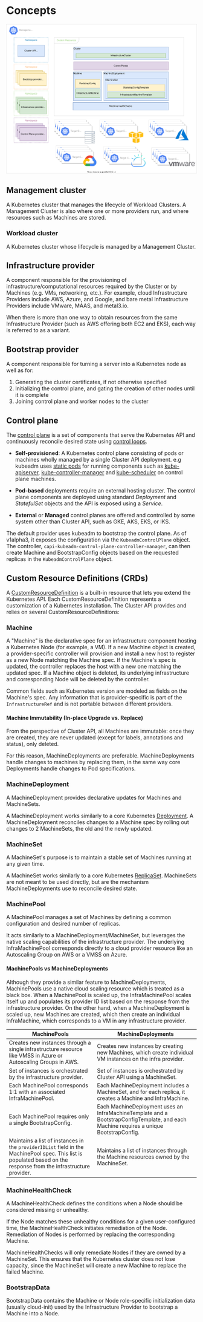 # Concepts

![](../images/management-cluster.svg)

## Management cluster

A Kubernetes cluster that manages the lifecycle of Workload Clusters. A Management Cluster is also where one or more providers run, and where resources such as Machines are stored.

### Workload cluster

A Kubernetes cluster whose lifecycle is managed by a Management Cluster.

## Infrastructure provider

A component responsible for the provisioning of infrastructure/computational resources required by the Cluster or by Machines (e.g. VMs, networking, etc.). 
For example, cloud Infrastructure Providers include AWS, Azure, and Google, and bare metal Infrastructure Providers include VMware, MAAS, and metal3.io.

When there is more than one way to obtain resources from the same Infrastructure Provider (such as AWS offering both EC2 and EKS), each way is referred to as a variant.

## Bootstrap provider

A component responsible for turning a server into a Kubernetes node as well as for:

1. Generating the cluster certificates, if not otherwise specified
2. Initializing the control plane, and gating the creation of other nodes until it is complete
3. Joining control plane and worker nodes to the cluster

## Control plane

The [control plane](https://kubernetes.io/docs/concepts/overview/components/) is a set of components that serve the Kubernetes API and continuously reconcile desired state using [control loops](https://kubernetes.io/docs/concepts/architecture/controller/).

* __Self-provisioned__: A Kubernetes control plane consisting of pods or machines wholly managed by a single Cluster API deployment.
  e.g kubeadm uses [static pods](https://kubernetes.io/docs/tasks/configure-pod-container/static-pod/) for running components such as [kube-apiserver](https://kubernetes.io/docs/reference/command-line-tools-reference/kube-apiserver/), [kube-controller-manager](https://kubernetes.io/docs/reference/command-line-tools-reference/kube-controller-manager/) and [kube-scheduler](https://kubernetes.io/docs/reference/command-line-tools-reference/kube-scheduler/)
  on control plane machines.

* __Pod-based__ deployments require an external hosting cluster. The control plane components are deployed using standard *Deployment* and *StatefulSet* objects and the API is exposed using a *Service*.

* __External__  or __Managed__ control planes are offered and controlled by some system other than Cluster API, such as GKE, AKS, EKS, or IKS.

The default provider uses kubeadm to bootstrap the control plane. As of v1alpha3, it exposes the configuration via the `KubeadmControlPlane` object. The controller, `capi-kubeadm-control-plane-controller-manager`, can then create Machine and BootstrapConfig objects based on the requested replicas in the `KubeadmControlPlane` object.

## Custom Resource Definitions (CRDs)

A [CustomResourceDefinition](https://kubernetes.io/docs/concepts/extend-kubernetes/api-extension/custom-resources/) is a built-in resource that lets you extend the Kubernetes API. Each CustomResourceDefinition represents a customization of a Kubernetes installation. The Cluster API provides and relies on several CustomResourceDefinitions:

### Machine

A "Machine" is the declarative spec for an infrastructure component hosting a Kubernetes Node (for example, a VM). If a new Machine object is created, a provider-specific controller will provision and install a new host to register as a new Node matching the Machine spec. If the Machine's spec is updated, the controller replaces the host with a new one matching the updated spec. If a Machine object is deleted, its underlying infrastructure and corresponding Node will be deleted by the controller.

Common fields such as Kubernetes version are modeled as fields on the Machine's spec. Any information that is provider-specific is part of the `InfrastructureRef` and is not portable between different providers.

#### Machine Immutability (In-place Upgrade vs. Replace)

From the perspective of Cluster API, all Machines are immutable: once they are created, they are never updated (except for labels, annotations and status), only deleted.

For this reason, MachineDeployments are preferable. MachineDeployments handle changes to machines by replacing them, in the same way core Deployments handle changes to Pod specifications.

### MachineDeployment

A MachineDeployment provides declarative updates for Machines and MachineSets.

A MachineDeployment works similarly to a core Kubernetes [Deployment](https://kubernetes.io/docs/concepts/workloads/controllers/deployment/). A MachineDeployment reconciles changes to a Machine spec by rolling out changes to 2 MachineSets, the old and the newly updated.

### MachineSet

A MachineSet's purpose is to maintain a stable set of Machines running at any given time.

A MachineSet works similarly to a core Kubernetes [ReplicaSet](https://kubernetes.io/docs/concepts/workloads/controllers/replicaset/). MachineSets are not meant to be used directly, but are the mechanism MachineDeployments use to reconcile desired state.

### MachinePool

A MachinePool manages a set of Machines by defining a common configuration and desired number of replicas.

It acts similarly to a MachineDeployment/MachineSet, but leverages the native scaling capabilities of the infrastructure provider. The underlying InfraMachinePool corresponds directly to a cloud provider resource like an Autoscaling Group on AWS or a VMSS on Azure.

#### MachinePools vs MachineDeployments

Although they provide a similar feature to MachineDeployments, MachinePools use a native cloud scaling resource which is treated as a black box. When a MachinePool is scaled up, the InfraMachinePool scales itself up and populates its provider ID list based on the response from the infrastructure provider. On the other hand, when a MachineDeployment is scaled up, new Machines are created, which then create an individual InfraMachine, which corresponds to a VM in any infrastructure provider.

| MachinePools                                                                                                                                                        | MachineDeployments                                                                                                                     |
| ------------------------------------------------------------------------------------------------------------------------------------------------------------------- | -------------------------------------------------------------------------------------------------------------------------------------- |
| Creates new instances through a single infrastructure resource like VMSS in Azure or Autoscaling Groups in AWS.                                                     | Creates new instances by creating new Machines, which create individual VM instances on the infra provider.                            |
| Set of instances is orchestrated by the infrastructure provider.                                                                                                    | Set of instances is orchestrated by Cluster API using a MachineSet.                                                                    |
| Each MachinePool corresponds 1:1 with an associated InfraMachinePool.                                                                                               | Each MachineDeployment includes a MachineSet, and for each replica, it creates a Machine and InfraMachine.                             |
| Each MachinePool requires only a single BootstrapConfig.                                                                                                            | Each MachineDeployment uses an InfraMachineTemplate and a BootstrapConfigTemplate, and each Machine requires a unique BootstrapConfig. |
| Maintains a list of instances in the `providerIDList` field in the MachinePool spec. This list is populated based on the response from the infrastructure provider. | Maintains a list of instances through the Machine resources owned by the MachineSet.                                                   |


### MachineHealthCheck

A MachineHealthCheck defines the conditions when a Node should be considered missing or unhealthy.

If the Node matches these unhealthy conditions for a given user-configured time, the MachineHealthCheck initiates remediation of the Node. Remediation of Nodes is performed by replacing the corresponding Machine.

MachineHealthChecks will only remediate Nodes if they are owned by a MachineSet. This ensures that the Kubernetes cluster does not lose capacity, since the MachineSet will create a new Machine to replace the failed Machine.

### BootstrapData

BootstrapData contains the Machine or Node role-specific initialization data (usually cloud-init) used by the Infrastructure Provider to bootstrap a Machine into a Node.
